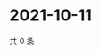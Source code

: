 # 2021-10-11

共 0 条

<!-- BEGIN WEIBO -->
<!-- 最后更新时间 Mon Oct 11 2021 04:00:43 GMT+0800 (China Standard Time) -->

<!-- END WEIBO -->
